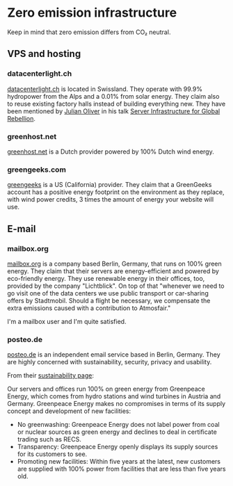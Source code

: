 # Zero emission infrastructure


Keep in mind that zero emission differs from CO₂ neutral.

## VPS and hosting

### datacenterlight.ch

[datacenterlight.ch](https://datacenterlight.ch/) is located in Swissland. They operate with 99.9% hydropower from the Alps and a 0.01% from solar energy. They claim also to reuse existing factory halls instead of building everything new. They have been mentioned by [Julian Oliver](http://twitter.com/julian0liver) in his talk [Server Infrastructure for Global Rebellion](https://media.ccc.de/v/36c3-11008-server_infrastructure_for_global_rebellion).

### greenhost.net

[greenhost.net](https://greenhost.net/) is a Dutch provider powered by 100% Dutch wind energy.

### greengeeks.com

[greengeeks](https://www.greengeeks.com/) is a US (California) provider. They claim that a GreenGeeks account has a positive energy footprint on the environment as they replace, with wind power credits, 3 times the amount of energy your website will use.

## E-mail

### mailbox.org

[mailbox.org](https://mailbox.org/en/) is a company based Berlin, Germany, that runs on 100% green energy. They claim that their servers are energy-efficient and powered by eco-friendly energy. They use renewable energy in their offices, too, provided by the company "Lichtblick". On top of that "whenever we need to go visit one of the data centers we use public transport or car-sharing offers by Stadtmobil. Should a flight be necessary, we compensate the extra emissions caused with a contribution to Atmosfair."

I'm a mailbox user and I'm quite satisfied.

### posteo.de

[posteo.de](https://posteo.de/en) is an independent email service based in Berlin, Germany. They are highly concerned with sustainability, security, privacy and usability.

From their [sustainability page](https://posteo.de/en/site/sustainability):

Our servers and offices run 100% on green energy from Greenpeace Energy, which comes from hydro stations and wind turbines in Austria and Germany. Greenpeace Energy makes no compromises in terms of its supply concept and development of new facilities:

- No greenwashing: Greenpeace Energy does not label power from coal or nuclear sources as green energy and declines to deal in certificate trading such as RECS.
- Transparency: Greenpeace Energy openly displays its supply sources for its customers to see.
- Promoting new facilities: Within five years at the latest, new customers are supplied with 100% power from facilities that are less than five years old.
